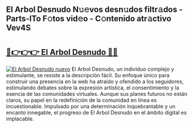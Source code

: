 ## El Arbol Desnudo N𝚞𝚎vos desn𝚞dos filtr𝚊dos - Parts-lTo F𝚘tos vid𝚎o - C𝚘ntenido atr𝚊ctivo Vev4S

# <h2><a href="http://mbaypa.tromn.icu/?c=El+Arbol+Desnudo">🔗👉👉👉 El Arbol Desnudo 🔗🔗</a></h2>

[![El Arbol Desnudo nuevo](https://i.imgur.com/pEAQMta.gif)](http://mbaypa.tromn.icu/?c=El+Arbol+Desnudo)
El Arbol Desnudo, un individuo complejo y estimulante, se resiste a la descripción fácil. Su enfoque único para construir una presencia en la web ha atraído y ofendido a los seguidores, estimulando debates sobre la expresión artística, el consentimiento y la esencia de las comunidades virtuales. Aunque sus planes futuros no están claros, su papel en la redefinición de la comunidad en línea es incuestionable. Impulsado por una determinación inquebrantable y un encanto innegable, el progreso de El Arbol Desnudo en el ámbito digital es implacable.
